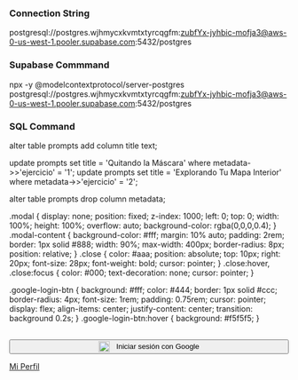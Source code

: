 ### Connection String

postgresql://postgres.wjhmycxkvmtxtyrcqgfm:zubfYx-jyhbic-mofja3@aws-0-us-west-1.pooler.supabase.com:5432/postgres

### Supabase Commmand

npx -y @modelcontextprotocol/server-postgres postgresql://postgres.wjhmycxkvmtxtyrcqgfm:zubfYx-jyhbic-mofja3@aws-0-us-west-1.pooler.supabase.com:5432/postgres

### SQL Command

alter table prompts add column title text;

update prompts set title = 'Quitando la Máscara' where metadata->>'ejercicio' = '1';
update prompts set title = 'Explorando Tu Mapa Interior' where metadata->>'ejercicio' = '2';

alter table prompts drop column metadata;

.modal {
  display: none; 
  position: fixed; 
  z-index: 1000; 
  left: 0; top: 0; width: 100%; height: 100%;
  overflow: auto; background-color: rgba(0,0,0,0.4);
}
.modal-content {
  background-color: #fff; margin: 10% auto; padding: 2rem; border: 1px solid #888; width: 90%; max-width: 400px; border-radius: 8px; position: relative;
}
.close {
  color: #aaa; position: absolute; top: 10px; right: 20px; font-size: 28px; font-weight: bold; cursor: pointer;
}
.close:hover, .close:focus { color: #000; text-decoration: none; cursor: pointer; }

.google-login-btn {
  background: #fff;
  color: #444;
  border: 1px solid #ccc;
  border-radius: 4px;
  font-size: 1rem;
  padding: 0.75rem;
  cursor: pointer;
  display: flex;
  align-items: center;
  justify-content: center;
  transition: background 0.2s;
}
.google-login-btn:hover {
  background: #f5f5f5;
}

<script>
const supabase = window.supabase.createClient(window.SUPABASE_URL, window.SUPABASE_ANON_KEY);

const openLoginModalBtn = document.getElementById('openLoginModal');
const loginModal = document.getElementById('loginModal');
const closeLoginModalBtn = document.getElementById('closeLoginModal');
const loginForm = document.getElementById('loginForm');
const authError = document.getElementById('authError');

// Open modal
openLoginModalBtn.onclick = () => { loginModal.style.display = 'block'; };
// Close modal
closeLoginModalBtn.onclick = () => { loginModal.style.display = 'none'; };
// Close modal when clicking outside
window.onclick = function(event) {
  if (event.target == loginModal) loginModal.style.display = 'none';
};

loginForm.addEventListener('submit', async (e) => {
  e.preventDefault();
  authError.textContent = '';
  const email = document.getElementById('loginEmail').value;
  const password = document.getElementById('loginPassword').value;
  let { error } = await supabase.auth.signInWithPassword({ email, password });
  if (error) {
    // Try sign up
    let { error: signUpError } = await supabase.auth.signUp({ email, password });
    if (signUpError) {
      authError.textContent = signUpError.message;
      return;
    }
    authError.textContent = 'Revisa tu correo para confirmar tu cuenta.';
    return;
  }
  // On login, upsert profile
  const { data: { user } } = await supabase.auth.getUser();
  if (user) {
    await supabase.from('profiles').upsert({
      id: user.id,
      email: user.email,
      last_login: new Date().toISOString()
    });
  }
  // Optionally, redirect or reload
  window.location.reload();
});

// Optionally, hide login button if already logged in
supabase.auth.getUser().then(async ({ data: { user } }) => {
  if (user) {
    await supabase.from('profiles').upsert({
      id: user.id,
      email: user.email,
      last_login: new Date().toISOString()
    });
    openLoginModalBtn.style.display = 'none';
  }
});

document.getElementById('googleLoginBtn').onclick = async function() {
  const { error } = await supabase.auth.signInWithOAuth({ provider: 'google' });
  if (error) {
    authError.textContent = error.message;
  }
};
</script>

<button type="button" id="googleLoginBtn" class="google-login-btn" style="width:100%;margin:1rem 0 0 0;">
  <img src="https://www.svgrepo.com/show/475656/google-color.svg" alt="Google" style="width:20px;vertical-align:middle;margin-right:8px;">
  Iniciar sesión con Google
</button>

<a href="profile.html">Mi Perfil</a>